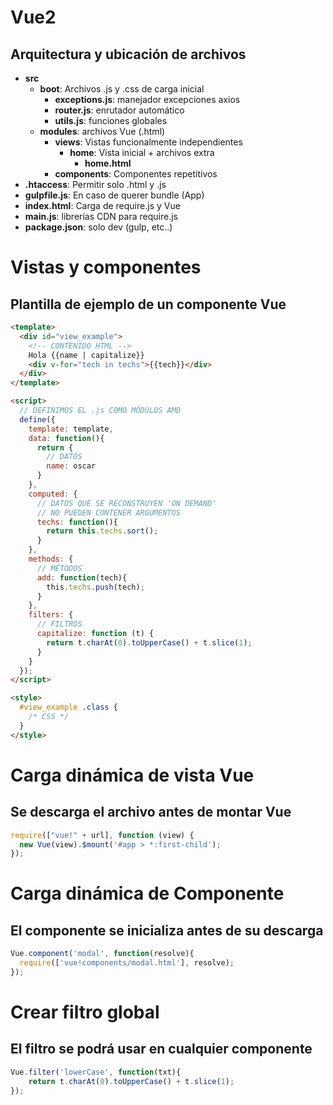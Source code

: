 # Vue2
## Arquitectura y ubicación de archivos

- **src**
  - **boot**: Archivos .js y .css de carga inicial
    - **exceptions.js**: manejador excepciones axios
    - **router.js**: enrutador automático
    - **utils.js**: funciones globales
  - **modules**: archivos Vue (.html)
    - **views**: Vistas funcionalmente independientes
      - **home**: Vista inicial + archivos extra
        - **home.html**
    - **components**: Componentes repetitivos
- **.htaccess**: Permitir solo .html y .js
- **gulpfile.js**: En caso de querer bundle (App)
- **index.html**: Carga de require.js y Vue
- **main.js**: librerías CDN para require.js
- **package.json**: solo dev (gulp, etc..)

# Vistas y componentes
## Plantilla de ejemplo de un componente Vue
``` html
<template>
  <div id="view_example">
    <!-- CONTENIDO HTML -->
    Hola {{name | capitalize}}
    <div v-for="tech in techs">{{tech}}</div>
  </div>
</template>

<script>
  // DEFINIMOS EL .js COMO MÓDULOS AMD
  define({
    template: template,
    data: function(){
      return {
        // DATOS
        name: oscar
      }
    },
    computed: {
      // DATOS QUE SE RECONSTRUYEN 'ON DEMAND'
      // NO PUEDEN CONTENER ARGUMENTOS
      techs: function(){
        return this.techs.sort();
      }
    },
    methods: {
      // MÉTODOS
      add: function(tech){
        this.techs.push(tech);
      }
    },
    filters: {
      // FILTROS
      capitalize: function (t) {
        return t.charAt(0).toUpperCase() + t.slice(1);
      }
    }
  });
</script>

<style>
  #view_example .class {
    /* CSS */
  }
</style>
```

# Carga dinámica de vista Vue
##  Se descarga el archivo antes de montar Vue
``` js
require(["vue!" + url], function (view) {
  new Vue(view).$mount('#app > *:first-child');
});
```

# Carga dinámica de Componente
## El componente se inicializa antes de su descarga
``` js
Vue.component('modal', function(resolve){
  require(['vue!components/modal.html'], resolve);
});
```

# Crear filtro global
## El filtro se podrá usar en cualquier componente
``` js
Vue.filter('lowerCase', function(txt){
    return t.charAt(0).toUpperCase() + t.slice(1);
});
```
